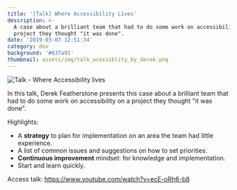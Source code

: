 ```yaml
---
title: '[Talk] Where Accessibility Lives'
description: >-
  A case about a brilliant team that had to do some work on accessibility on a
  project they thought "it was done".
date: '2019-03-07 12:51:34'
category: dev
background: '#637a91'
thumbnail: assets/img/talk_acessiblity_by_derek.png
---
```

![Talk - Where Accessibility lives](assets/img/talk_acessiblity_by_derek.png "Talk - Where Accessibility lives")

In this talk, Derek Featherstone presents this case about a brilliant team that had to do some work on accessibility on a project they thought "it was done".

Highlights:

* A **strategy** to plan for implementation on an area the team had little experience.
* A list of common issues and suggestions on how to set priorities.
* **Continuous improvement** mindset: for knowledge and implementation.
* Start and learn quickly.

Access talk: <https://www.youtube.com/watch?v=ecE-oRh6-b8>

